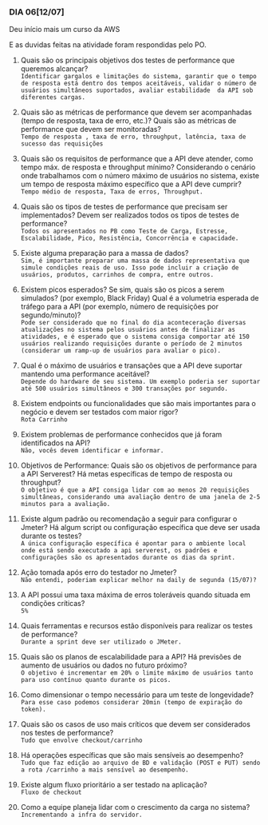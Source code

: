 ### DIA 06[12/07]

Deu início mais um curso da AWS

E as duvidas feitas na atividade foram respondidas pelo PO.

1.	Quais são os principais objetivos dos testes de performance que queremos alcançar?   
```Identificar gargalos e limitações do sistema, garantir que o tempo de resposta está dentro dos tempos aceitáveis, validar o número de usuários simultâneos suportados, avaliar estabilidade  da API sob diferentes cargas. ```
 
2.	Quais são as métricas de performance que devem ser acompanhadas (tempo de resposta, taxa de erro, etc.)? Quais são as métricas de performance que devem ser monitoradas?   
```Tempo de resposta , taxa de erro, throughput, latência, taxa de sucesso das requisições``` 
 
3.	Quais são os requisitos de performance que a API deve atender, como tempo máx. de resposta e throughput mínimo? Considerando o cenário onde trabalhamos com o número máximo de usuários no sistema, existe um tempo de resposta máximo específico que a API deve cumprir?   
 ```Tempo médio de resposta, Taxa de erros, Throughput. ```
 
4.	Quais são os tipos de testes de performance que precisam ser implementados? Devem ser realizados todos os tipos de testes de performance?   
 ```Todos os apresentados no PB como Teste de Carga, Estresse, Escalabilidade, Pico, Resistência, Concorrência e capacidade. ```
 
5.	Existe alguma preparação para a massa de dados?   
 ```Sim, é importante preparar uma massa de dados representativa que simule condições reais de uso. Isso pode incluir a criação de usuários, produtos, carrinhos de compra, entre outros. ```
 
6.	Existem picos esperados? Se sim, quais são os picos a serem simulados? (por exemplo, Black Friday) Qual é a volumetria esperada de tráfego para a API (por exemplo, número de requisições por segundo/minuto)?   
```Pode ser considerado que no final do dia aconteceração diversas atualizações no sistema pelos usuários antes de finalizar as atividades, e é esperado que o sistema consiga comportar até 150 usuários realizando requisições durante o período de 2 minutos (considerar um ramp-up de usuários para avaliar o pico). ```
 
7.	Qual é o máximo de usuários e transações que a API deve suportar mantendo uma performance aceitável?   
```Depende do hardware de seu sistema. Um exemplo poderia ser suportar até 500 usuários simultâneos e 300 transações por segundo. ```
 
8.	Existem endpoints ou funcionalidades que são mais importantes para o negócio e devem ser testados com maior rigor?   
```Rota Carrinho``` 
  
9.	Existem problemas de performance conhecidos que já foram identificados na API?   
 ```Não, vocês devem identificar e informar. ```
 
10.	Objetivos de Performance: Quais são os objetivos de performance para a API Serverest? Há metas específicas de tempo de resposta ou throughput?   
```O objetivo é que a API consiga lidar com ao menos 20 requisições simultâneas, considerando uma avaliação dentro de uma janela de 2-5 minutos para a avaliação. ```
 
11. Existe algum padrão ou recomendação a seguir para configurar o Jmeter? Há algum script ou configuração específica que deve ser usada durante os testes?   
 ```A única configuração específica é apontar para o ambiente local onde está sendo executado a api serverest, os padrões e configurações são os apresentados durante os dias da sprint. ```
 
12.	Ação tomada após erro do testador no Jmeter?   
 ```Não entendi, poderiam explicar melhor na daily de segunda (15/07)? ```
 
13.	A API possui uma taxa máxima de erros toleráveis quando situada em condições críticas?  
 ``` 5% ```
 
14.	Quais ferramentas e recursos estão disponíveis para realizar os testes de performance?   
```Durante a sprint deve ser utilizado o JMeter. ```
 
15.	Quais são os planos de escalabilidade para a API? Há previsões de aumento de usuários ou dados no futuro próximo?   
 ```O objetivo é incrementar em 20% o limite máximo de usuários tanto para uso contínuo quanto durante os picos. ```
 
16.	Como dimensionar o tempo necessário para um teste de longevidade?   
``` Para esse caso podemos considerar 20min (tempo de expiração do token). ```
17.	Quais são os casos de uso mais críticos que devem ser considerados nos testes de performance?   
 ```Tudo que envolve checkout/carrinho ```
 
18.	Há operações específicas que são mais sensíveis ao desempenho?   
 ```Tudo que faz edição ao arquivo de BD e validação (POST e PUT) sendo a rota /carrinho a mais sensível ao desempenho. ```
 
19.	Existe algum fluxo prioritário a ser testado na aplicação?   
 ```Fluxo de checkout ```
20.	Como a equipe planeja lidar com o crescimento da carga no sistema?   
```Incrementando a infra do servidor. ```
